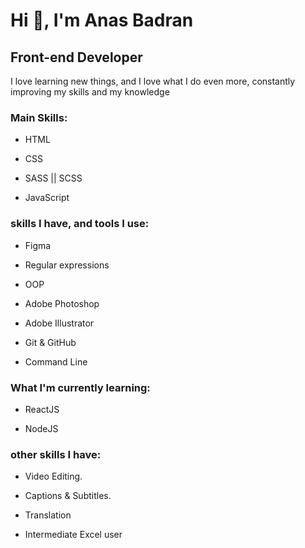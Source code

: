 # Hi 👋, I'm Anas Badran

## Front-end Developer

I love learning new things, and I love what I do even more, constantly improving my skills and my knowledge

### Main Skills:

- HTML
  
- CSS
  
- SASS || SCSS
  
- JavaScript
  
### skills I have, and tools I use:
  
  - Figma
    
  - Regular expressions
    
  - OOP
    
  - Adobe Photoshop
    
  - Adobe Illustrator
    
  - Git & GitHub
    
  - Command Line
    
  
### What I'm currently learning:
  
- ReactJS
  
- NodeJS
  

### other skills I have:

- Video Editing.
  
- Captions & Subtitles.
  
- Translation
  
- Intermediate Excel user
